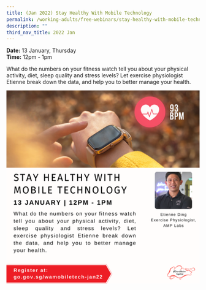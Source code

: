 ```yaml
---
title: (Jan 2022) Stay Healthy With Mobile Technology
permalink: /working-adults/free-webinars/stay-healthy-with-mobile-technology-jan2022/
description: ""
third_nav_title: 2022 Jan
---
```

**Date:** 13 January, Thursday
<br> **Time:** 12pm - 1pm

What do the numbers on your fitness watch tell you about your physical activity, diet, sleep quality and stress levels? Let exercise physiologist Etienne break down the data, and help you to better manage your health.

![Mobile tech workshop](/images/13-jan-wa.png)